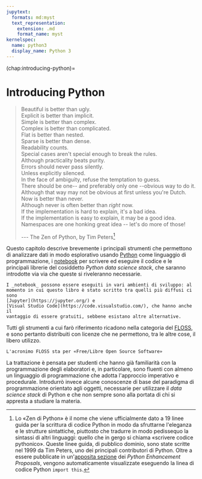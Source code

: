 ```yaml
---
jupytext:
  formats: md:myst
  text_representation:
    extension: .md
    format_name: myst
kernelspec:
  name: python3
  display_name: Python 3
---
```


(chap:introducing-python)=
# Introducing Python

> Beautiful is better than ugly.<br/>
> Explicit is better than implicit.<br/>
> Simple is better than complex.<br/>
> Complex is better than complicated.<br/>
> Flat is better than nested.<br/>
> Sparse is better than dense.<br/>
> Readability counts.<br/>
> Special cases aren't special enough to break the rules.<br/>
> Although practicality beats purity.<br/>
> Errors should never pass silently.<br/>
> Unless explicitly silenced.<br/>
> In the face of ambiguity, refuse the temptation to guess.<br/>
> There should be one-- and preferably only one --obvious way to do it.<br/>
> Although that way may not be obvious at first unless you're Dutch.<br/>
> Now is better than never.<br/>
> Although never is often better than *right* now.<br/>
> If the implementation is hard to explain, it's a bad idea.<br/>
> If the implementation is easy to explain, it may be a good idea.<br/>
> Namespaces are one honking great idea -- let's do more of those!<br/>
>
> --- The Zen of Python, by Tim Peters[^zen]


Questo capitolo descrive brevemente i principali strumenti che permettono di
analizzare dati in modo esplorativo usando [Python](https://www.python.org)
come linguaggio di programmazione, i
[notebook](https://en.wikipedia.org/wiki/Notebook_interface) per scrivere ed
eseguire il codice e le principali librerie del cosiddetto
_Python data science stack_, che saranno introdotte via via che queste si
riveleranno necessarie.
```{margin}
I _notebook_ possono essere eseguiti in vari ambienti di sviluppo: al
momento in cui questo libro è stato scritto tra quelli più diffusi ci sono
[Jupyter](https://jupyter.org/) e
[Visual Studio Code](https://code.visualstudio.com/), che hanno anche il
vantaggio di essere gratuiti, sebbene esistano altre alternative.
```

Tutti gli strumenti a cui farò riferimento ricadono nella categoria del
[FLOSS](https://it.wikipedia.org/wiki/Free_and_Open_Source_Software), e sono
pertanto distribuiti con licenze che ne permettono, tra le altre cose, il
libero utilizzo.
```{margin}
L'acronimo FLOSS sta per «Free/Libre Open Source Software»
```

La trattazione è pensata per studenti che hanno già familiarità con la
programmazione degli elaboratori e, in particolare, sono fluenti con almeno
un linguaggio di programmazione che adotta l'approccio imperativo e
procedurale. Introdurrò invece alcune conoscenze di base del paradigma di
programmazione orientato agli oggetti, necessarie per utilizzare il
_data science stack_ di Python e che non sempre sono alla portata di chi si
appresta a studiare la materia.


[^zen]: Lo «Zen di Python» è il nome che viene ufficialmente dato a $19$
linee guida per la scrittura di codice Python in modo da sfruttarne l'eleganza
e le strutture sintattiche, piuttosto che tradurre in modo pedissequo la
sintassi di altri linguaggi: quello che in gergo si chiama
«scrivere codice pythonico». Queste linee guida, di pubblico dominio, sono
state scritte nel 1999 da Tim Peters, uno dei principali contributori di
Python. Oltre a essere pubblicate in
un'[apposita sezione](https://peps.python.org/pep-0020/) dei
_Python Enhancement Proposals_, vengono automaticamente visualizzate eseguendo
la linea di codice Python `import this`.